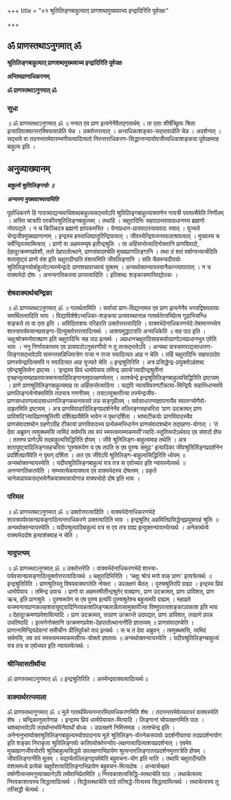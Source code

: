 +++
title = "०१ श्रुतिलिङ्गबाहुल्यात् प्राणशब्दमुख्यवाच्य इन्द्रादिरिति पूर्वपक्षः"

+++


## ॐ प्राणस्तथाऽनुगमात् ॐ

**श्रुतिलिङ्गबाहुल्यात् प्राणशब्दमुख्यवाच्य इन्द्रादिरिति पूर्वपक्षः**

**अन्तिमप्राणाधिकरणम्**

**ॐ प्राणस्तथाऽनुगमात् ॐ**

### **सुधा**

॥ ॐ प्राणस्तथाऽनुगमात् ॐ ॥ नन्वत एव प्राण इत्यनेनैवैतद्गतार्थम् । ता एताः शीर्षंच्छ्रियः श्रिता इत्यादिवाक्यान्तरविषयत्वान्नेति चेन्न । उक्तोत्तरत्वात् । अभ्यधिकाशङ्का-सद्भावान्नेति चेन्न । अदर्शनात् । सद्भावे वा तदनन्तरमेवारम्भणीयत्वादित्यतो निरन्तराधिकरण-सिद्धान्तन्यायोपजीव्यधिकाशङ्कया पूर्वपक्षमाह बाहुल्य इति ।

## **अनुव्याख्यानम्**

***बाहुल्ये श्रुतिलिङ्गयोः ॥***

***अन्यस्य मुख्यवाच्यत्वमिति***

पूर्वाधिकरणे हि गायत्र्याद्यन्यवाचिशब्दबाहुल्यसद्भावेऽपि श्रुतिलिङ्गबाहुल्याश्रयणेन गायत्री परमात्मैवेति निर्णीतम् । अस्ति चात्रापि परकीयश्रुतिलिङ्गबाहुल्यम् । तथाहि । चक्षुरादिभिः सहपाठस्तावत्प्रधानस्य ब्रह्मणो नोपपद्यते । न च किञ्चिदत्र ब्रह्मणो ज्ञापकमस्ति । येनाप्रधान-प्रायपाठस्यापवादः स्यात् । युज्यते चेन्द्रजीवमुख्यप्राणानाम् । इन्द्रस्य हस्ताधिष्ठातुरिन्द्रियत्वात् । जीवस्येन्द्रियजन्यफलाश्रयत्वात् । मुख्यस्य च सर्वेन्द्रियस्वामित्वात् । प्राणो वा अहमस्म्यृष इतीन्द्रश्रुतिः । ता अहिंसन्तेत्यादिनोक्तानि प्राणविवादो, देहादुत्क्रमणप्रवेशौ, ततो देहपातोत्थाने, प्राणसंवादश्चेति मुख्यप्राणलिङ्गानि । तथा तं शतं वर्षाण्यभ्यार्चदिति शतायुष्ट्वं प्राणो वंश इति चक्षुरादीन्प्रति वंशत्वमिति जीवलिङ्गानि । सति चैवमन्यदीययोः श्रुतिलिङ्गयोर्बाहुल्येऽन्यस्येन्द्रादेः प्राणशब्दवाच्यत्वं युक्तम् । अन्यथोक्तन्यायस्यानैकान्त्यापातात् । न च वाक्यभेदो दोषः । अनन्यगतिकतया प्राप्तत्वादिति । इतिशब्दः शङ्कासमाप्तिद्योतकः ।

### **शेषवाक्यार्थचन्द्रिका**

॥ ॐ प्राणस्तथाऽनुगमात् ॐ ॥ गतार्थतामिति । सर्वासां प्राण-विद्यानामत एव प्राण इत्यनेनैव भगवद्विषयतायाः समर्थितत्वादिति भावः । विद्याविशेषेऽभ्यधिका-शङ्कया प्रत्यवस्थानान्न गतार्थतेत्यभिप्रेत्य गूढाभिसन्धिः शङ्कते ता वा एता इति । अविदिताशयः परिहरति उक्तोत्तरत्वादिति । वाक्यभेदेनाधिकरणभेदे तेषामानन्त्येन शास्त्रापर्यवसानप्रसङ्गा-दित्युक्तोत्तरत्वादित्यर्थः । आशयमुद्धाटयति अभ्यधिकेति ॥ सह पाठ इति । चक्षुःश्रोत्रमनोवाक्प्राण इति चक्षुरादिभिः सह पाठ इत्यर्थः । अप्रधानचक्षुरादिसाहचर्यात्प्राणोऽप्यप्रधानभूत एवेति भावः । ननु निर्णायकाभाव एव प्रायपाठोऽनुसरणीयो न तु तत्सद्भावेऽपि । अन्यथा छत्रचामराद्यसाधारण-लिङ्गसद्भावेऽपि सामन्तसन्निधिमात्रेण राजा न राजा स्यादित्यत आह न चेति । तर्हि चक्षुरादिभिः सहपाठादेव प्राणस्येन्द्रादित्वमपि न स्यादित्यत आह युज्यते चेति ॥ इन्द्रश्रुतिरिति । अत्र प्रसिद्धेन्द्र-प्रयुक्तोऽहंशब्द एवेन्द्रश्रुतित्वेन द्रष्टव्यः । ‘इन्द्रस्य प्रियं धामोपेयाय तमिन्द्र उवाचे’त्यादीन्द्रश्रुतीनां वृत्रहन्तृत्वमहाव्रतयजमानत्वादिलिङ्गानामुपलक्षणमेतत् । ततश्चेन्द्रे इन्द्रश्रुतिलिङ्गबाहुल्यसिद्धिरिति द्रष्टव्यम् । प्राणे प्राणश्रुतिलिङ्गबाहुल्यमाह ता अहिंसन्तेत्यादिना । यद्यपि न्यायविवरणटीकाया-मिन्द्रियैः सहाभिधानमपि प्राणलिङ्गत्वेनोक्तमिति तदप्यत्र गणनीयम् । तयाऽप्युक्तरीत्या तस्येन्द्रजीव-प्राणसाधारणत्वादसाधरणलिङ्गकथनावसरे तन्न सङ्गृहीतम् । सर्वसाधारण्यज्ञापनायैव स्वातन्त्र्येणैवो-दाहृतमिति द्रष्टव्यम् । अत्र प्राणविवादादिलिङ्गप्रदर्शनेनैव तल्लिङ्गसहचरिता ‘प्राण उदक्रामत् प्राणः प्राविशदि’त्यादिप्राणश्रुतिरपि दर्शितप्रायैवेति भावेन न पृथग्दर्शिता । भाष्यटीकयोः प्राणविवादस्यैव प्राणसंवादशब्देन ग्रहणेऽपीह टीकायां प्राणविवादस्य प्रत्येकमभिधानेन प्राणसंवादशब्देन तद्ग्रहणा-योगात् । ‘तं देवा अब्रुवन् त्वमुक्थमसि त्वमिदं सर्वमसि तव वयं स्मस्त्वमस्माकमसी’त्यादि-स्तुतिरूपोऽर्थवाद एव संवादो ज्ञेयः । ततश्च प्राणेऽपि तद्बाहुल्यसिद्धिरिति ज्ञेयम् । जीवे श्रुतिलिङ्ग-बाहुल्यमाह तथेति । अत्र शतायुष्ट्वादिलिङ्गसहचरिता ‘पुरुषरूपेण य एष तपति स एष पुरुषः समुद्रः’ इत्यादिका जीवश्रुतिर्लिङ्गप्रदर्शनेन प्रदर्शितप्रायैवेति न पृथग् दर्शिता । अत एव जीवेऽपि श्रुतिलिङ्ग-बाहुल्यसिद्धिरिति ध्येयम् ॥ अन्यथोक्तन्यायस्येति । यदीयश्रुतिलिङ्गबाहुल्यं यत्र तत्र स एवोच्यत इति न्यायस्येत्यर्थः ॥ अनन्यगतिकतयेति । सम्भवत्येकवाक्यत्व एव वाक्यभेदस्य दोषत्वम् । प्रकृते चानेकप्रापकसद्भावेनैकवाक्यत्वायोगान्न वाक्यभोदो दोष इति भावः ।

### **परिमल**

॥ ॐ प्राणस्तथाऽनुगमात् ॐ ॥ उक्तोत्तरत्वादिति । वाक्यभेदेनाधिकरणभेदे शास्त्रपर्यवसानप्रसङ्गादित्यन्तरधिकरणे उक्तत्वादिति भावः । इन्द्रश्रुतिर् अहमितिप्रसिद्धेन्द्रप्रयुक्ताहं श्रुतिः ॥ अन्यथोक्तन्यायस्येति । यदीयश्रुत्यादिबाहुल्यं यत्र स एव तत्र ग्राह्य इत्युक्तन्यायस्येत्यर्थः । अनेकार्थत्वे वाक्यभेददोष इत्याशंक्याह न चेति ।

### **यादुपत्यम्**

॥ ॐ प्राणस्थाऽनुगमात् ॐ ॥ उक्तोत्तरेति । वाक्यभेदेनाधिकरणभेदे शास्त्रा-पर्यवसानप्रसङ्गादित्युक्तोत्तरत्वादित्यर्थः ॥ चक्षुरादिभिरिति । ‘चक्षुः श्रोत्रं मनो वाक् प्राणः’ इत्यत्रेत्यर्थः ॥ इन्द्रश्रुतिरिति । प्राणश्रुतिस्तु विषयवाक्यगतेति नोक्ता । उपलक्षणं चैतत् । पुरुषश्रुतिरपि ग्राह्या । इन्द्रस्य प्रियं धामोपेयाय । तमिन्द्र उवाच । प्राणो वा अहमस्मीतीन्द्रश्रुतेर् वाक्प्राणः, प्राण उदक्रामत्, प्राणः प्राविशत्, प्राण ऋच, इति प्राणश्रुतेः । पुरुषरूपेण स एष पुरुष इत्यपि पुरुषश्रुतेश्च बहुत्वमपि ग्राह्यम् । महाव्रते यजमानत्वप्राणकलहशतायुष्ट्वादिनिरवकाशलिङ्गबलान्नैतासामुक्तरीत्या विष्णुपरत्वशङ्काऽवकाश इति भावः ॥ देहादुत्क्रमणप्रवेशावित्यादि । प्राण उदक्रामत्, तत्प्राण उत्क्रान्ते उदपद्यत, प्राणः प्राविशत्, तत्प्राणे प्रपन्न उयतिष्ठदि । इत्यनेनोक्तानि उत्क्रमणप्रवेश-देहपातोत्थानानीति ज्ञातव्यम् ॥ प्राणसंवादश्चेति । प्राणानामिन्द्रियदेवानां समीचीनः प्रीतिपूर्वको वाद इत्यर्थः । स च तं देवा अब्रुवन् । त्वमुक्थमसि, त्वमिदं सर्वमसि, तव वयं स्मस्त्वमस्माकमसीत्य-त्रोक्तो ज्ञातव्यः ॥ अन्यथोक्तन्यायस्येति । यदीयश्रुतिलिङ्गबाहुल्यं यत्र तत्र स एवोच्यत इति न्यायस्येत्यर्थः ।

### **श्रीनिवासतीर्थीया**

ॐ प्राणस्तथाऽनुगमात् ॐ ॥ इन्द्रश्रुतिरिति । अस्येन्द्रवाक्यत्वादित्यर्थः॥

### **वाक्यार्थरत्नमाला**

ॐ प्राणस्तथानुगमात् ॐ ॥ मूले गतार्थमित्यनन्तरमिदमधिकरणमिति शेषः । तदनन्तरमेवेत्यतःपरं वाक्यस्येति शेषः । चन्द्रिकानुसारेणाह । इन्द्रस्य प्रियं धामोपेयायत-मित्यादि । लिङ्गानां चोपलक्षणमिति पाठः । चशब्दाभावेऽपि तदर्थान्तर्भावेनैवार्थो बोध्यः । उपलक्षणे निमित्तमाह । ततश्चेन्द्र इति । अनेनानुभाष्योक्तश्रुतिलिङ्गबाहुल्यस्योपपादनाय मूले श्रुतिलिङ्ग-योरनेकरूपयोः प्रदर्शनीयतया तदप्रदर्शनायोग इति शङ्का निराकृता श्रुतिलिङ्गयोः कतिपयोक्तेरन्योप-लक्षणत्वादित्याशयप्रदर्शनात् । एवमेव मुख्यप्राणजीवयोरपि श्रुतिबाहुल्यसिद्धये उपलक्षणाभिप्रायेण श्रुत्यन्तरलिङ्गातरप्रदर्शनमुत्तरत्रेति ज्ञेयम् । जीवालिङ्गानीति मूलम् । यद्यप्येतल्लिङ्गद्वयमेवेति बहुवचना-योग इति भाति । तथापि चक्षुरादीन्प्रति वंशत्वमध्ये प्रत्येकं चक्षुर्वंशत्वादिलिङ्गाभिप्रायेण बहुवचन-मित्यदोषः । अभ्यार्चच्छतं वर्षाणीत्यन्तमनुव्याख्यानेऽपि तथैवाभिप्रेतमिति ॥ निरवकाशत्वसिद्धि-स्तथाचेति पाठः । तथाचेत्यस्य निरवकाशत्वस्य सिद्धत्वादित्यर्थः । सिद्धेस्तथाचेति पाठे तत्सिद्धे-रित्यस्य सिद्धत्वामित्यर्थः । तथाचेत्यस्य तु तत्सिद्धौ चेत्यर्थः ।

